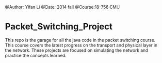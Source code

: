 @Author: Yifan Li
@Date: 2014 fall
@Course:18-756 CMU


Packet_Switching_Project
========================

This repo is the garage for all the java code in the packet switching course. This course covers the latest progress on the transport and physical layer in the network. These projects are focused on simulating the network and practice the concepts learned.
